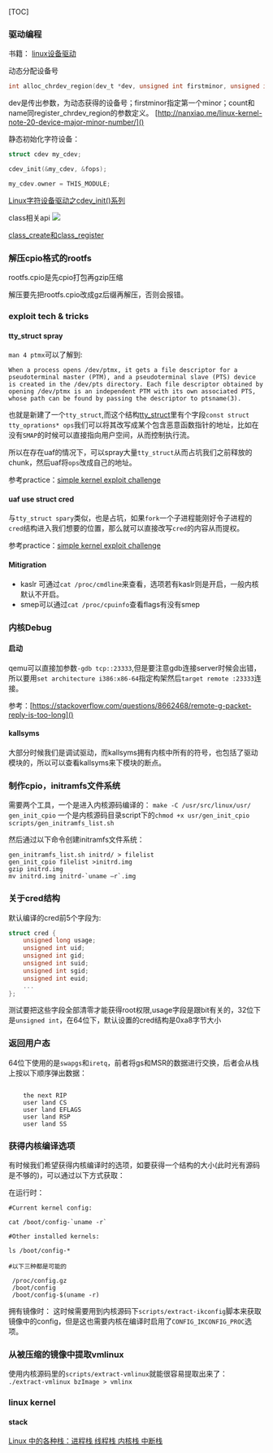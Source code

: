 [TOC]

### 驱动编程

书籍：
[linux设备驱动](https://www.kancloud.cn/kancloud/ldd3)

动态分配设备号
```c
int alloc_chrdev_region(dev_t *dev, unsigned int firstminor, unsigned int count, char *name);
```

dev是传出参数，为动态获得的设备号；firstminor指定第一个minor；count和name同register_chrdev_region的参数定义。
[http://nanxiao.me/linux-kernel-note-20-device-major-minor-number/]()

静态初始化字符设备：
```c
struct cdev my_cdev;

cdev_init(&my_cdev, &fops);

my_cdev.owner = THIS_MODULE;
```
[ Linux字符设备驱动之cdev_init()系列 ](http://blog.csdn.net/tigerjibo/article/details/6412613)

class相关api
![ ](http://images.cnitblog.com/blog/497634/201305/15222645-cd23dedafac144bbbb027aa4bc5c79b8.jpg  "class相关api")

[class_create和class_register](http://www.cnblogs.com/skywang12345/archive/2013/05/15/driver_class.html)

### 解压cpio格式的rootfs

rootfs.cpio是先cpio打包再gzip压缩

解压要先把rootfs.cpio改成gz后缀再解压，否则会报错。

### exploit tech & tricks

#### tty_struct spray

`man 4 ptmx`可以了解到:
```
When a process opens /dev/ptmx, it gets a file descriptor for a pseudoterminal master (PTM), and a pseudoterminal slave (PTS) device is created in the /dev/pts directory. Each file descriptor obtained by opening /dev/ptmx is an independent PTM with its own associated PTS, whose path can be found by passing the descriptor to ptsname(3). 
```

也就是新建了一个`tty_struct`,而这个结构[tty_struct](http://elixir.free-electrons.com/linux/v4.4.72/source/include/linux/tty.h#L259)里有个字段`const struct tty_oprations* ops`我们可以将其改写成某个包含恶意函数指针的地址，比如在没有`SMAP`的时候可以直接指向用户空间，从而控制执行流。

所以在存在uaf的情况下，可以spray大量`tty_struct`从而占坑我们之前释放的chunk，然后uaf将`ops`改成自己的地址。

参考practice：[simple kernel exploit challenge](http://bobao.360.cn/learning/detail/4148.html)

#### uaf use struct cred

与`tty_struct spary`类似，也是占坑，如果`fork`一个子进程能刚好令子进程的`cred`结构进入我们想要的位置，那么就可以直接改写`cred`的内容从而提权。

参考practice：[simple kernel exploit challenge](http://bobao.360.cn/learning/detail/4148.html)

#### Mitigration

* kaslr 可通过`cat /proc/cmdline`来查看，选项若有kaslr则是开启，一般内核默认不开启。
* smep可以通过`cat /proc/cpuinfo`查看flags有没有smep


### 内核Debug

#### 启动

qemu可以直接加参数`-gdb tcp::23333`,但是要注意gdb连接server时候会出错，所以要用`set architecture i386:x86-64`指定构架然后`target remote :23333`连接。

参考：[https://stackoverflow.com/questions/8662468/remote-g-packet-reply-is-too-long]()

#### kallsyms

大部分时候我们是调试驱动，而kallsyms拥有内核中所有的符号，也包括了驱动模块的，所以可以查看kallsyms来下模块的断点。

### 制作cpio，initramfs文件系统

需要两个工具，一个是进入内核源码编译的：
`make -C /usr/src/linux/usr/ gen_init_cpio`
一个是内核源码目录script下的`chmod +x usr/gen_init_cpio scripts/gen_initramfs_list.sh `

然后通过以下命令创建initramfs文件系统：

```shell
gen_initramfs_list.sh initrd/ > filelist
gen_init_cpio filelist >initrd.img
gzip initrd.img
mv initrd.img initrd-`uname –r`.img
```

### 关于cred结构

默认编译的cred前5个字段为:
```c
struct cred {
	unsigned long usage;
	unsigned int uid;
	unsigned int gid;
	unsigned int suid;
	unsigned int sgid;
	unsigned int euid;
	...
};
```

测试要把这些字段全部清零才能获得root权限,usage字段是跟bit有关的，32位下是`unsigned int`，在64位下，默认设置的cred结构是0xa8字节大小

### 返回用户态

64位下使用的是`swapgs`和`iretq`，前者将gs和MSR的数据进行交换，后者会从栈上按以下顺序弹出数据：
```

    the next RIP
    user land CS
    user land EFLAGS
    user land RSP
    user land SS

```

### 获得内核编译选项

有时候我们希望获得内核编译时的选项，如要获得一个结构的大小(此时光有源码是不够的)，可以通过以下方式获取：

在运行时：

```shell
#Current kernel config:

cat /boot/config-`uname -r`

#Other installed kernels:

ls /boot/config-*

#以下三种都是可能的

 /proc/config.gz
 /boot/config
 /boot/config-$(uname -r)
```

拥有镜像时：
这时候需要用到内核源码下`scripts/extract-ikconfig`脚本来获取镜像中的config，但是这也需要内核在编译时启用了`CONFIG_IKCONFIG_PROC`选项。

### 从被压缩的镜像中提取vmlinux

使用内核源码里的`scripts/extract-vmlinux`就能很容易提取出来了：
`./extract-vmlinux bzImage > vmlinx`

### linux kernel

#### stack

[Linux 中的各种栈：进程栈 线程栈 内核栈 中断栈](http://kyang.cc/2016/08/26/Linux-%E4%B8%AD%E7%9A%84%E5%90%84%E7%A7%8D%E6%A0%88%EF%BC%9A%E8%BF%9B%E7%A8%8B%E6%A0%88-%E7%BA%BF%E7%A8%8B%E6%A0%88-%E5%86%85%E6%A0%B8%E6%A0%88-%E4%B8%AD%E6%96%AD%E6%A0%88/)


